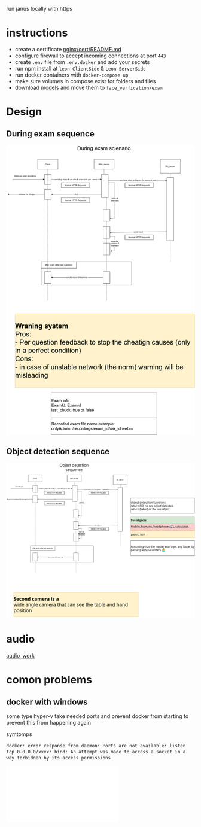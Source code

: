 run janus locally with https

# instructions
- create a certificate [nginx/cert/README.md](https://github.com/Leon-OnlineLearning/leon-all/blob/main/nginx/cert/README.md)
- configure firewall to accept incoming connections at port `443`
- create `.env` file from `.env.docker` and add your secrets
- run npm install at `leon-ClientSide` & `Leon-ServerSide`
- run docker containers with `docker-compose up`
- make sure volumes in compose exist for folders and files
- download [models](face_verification/model.txt) and move them to `face_verfication/exam`

# Design
## During exam sequence
![during exam sequenec](design/DuringExamSequence.png)
## Object detection sequence
![Object detection sequence](design/ObjectDetection.png)

# audio
[audio_work](audio_work.md)


# comon problems
## docker with windows
some type hyper-v take needed ports and prevent docker from starting
to prevent this from happening again

symtomps
```log
docker: error response from daemon: Ports are not available: listen tcp 0.0.0.0/xxxx: bind: An attempt was made to access a socket in a way forbidden by its access permissions.
```
![solution](fix_docker_ports.md)
